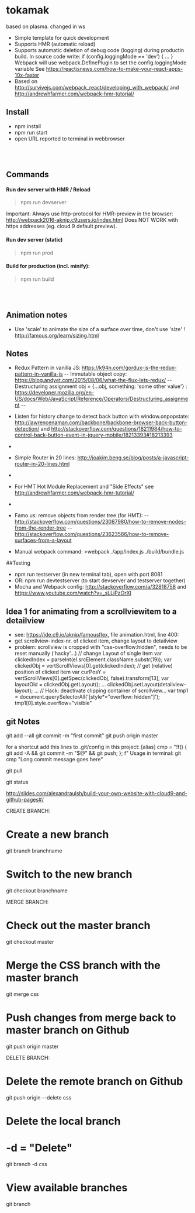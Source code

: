 # tokamak
based on plasma.
changed in ws

- Simple template for quick development
- Supports HMR (automatic reload)
- Supports automatic deletion of debug code (logging) during productin build. 
  In source code write: if (config.loggingMode == 'dev') { ... }  
  Webpack will use webpack.DefinePlugin to set the config.loggingMode variable
  See https://reactjsnews.com/how-to-make-your-react-apps-10x-faster
- Based on http://survivejs.com/webpack_react/developing_with_webpack/ and http://andrewhfarmer.com/webpack-hmr-tutorial/


## Install
- npm install
- npm run start
- open URL reported to terminal in webbrowser


<dl><br><br></dl>

## Commands

#### Run dev server with HMR / Reload
> npm run devserver

Important: Always use http-protocol for HMR-preview in the browser: http://webpack2016-aknip.c9users.io/index.html
Does NOT WORK with https addresses (eg. cloud 9 default preview). 

#### Run dev server (static)
> npm run prod

#### Build for production (incl. minify):
> npm run build

<dl><br><br></dl>

## Animation notes
- Use 'scale' to animate the size of a surface over time, don't use 'size' ! http://famous.org/learn/sizing.html


## Notes
- Redux Pattern in vanilla JS: https://k94n.com/gordux-js-the-redux-pattern-in-vanilla-js
-- Immutable object copy: https://blog.andyet.com/2015/08/06/what-the-flux-lets-redux/
-- Destructuring assignment obj = {...obj, something: 'some other value'} : https://developer.mozilla.org/en-US/docs/Web/JavaScript/Reference/Operators/Destructuring_assignment
-- 
- Listen for history change to detect back button with window.onpopstate:  http://lawrencenaman.com/backbone/backbone-browser-back-button-detection/ and http://stackoverflow.com/questions/18211984/how-to-control-back-button-event-in-jquery-mobile/18213393#18213393
-
- Simple Router in 20 lines: http://joakim.beng.se/blog/posts/a-javascript-router-in-20-lines.html
- 
- For HMT Hot Module Replacement and "Side Effects" see http://andrewhfarmer.com/webpack-hmr-tutorial/
- 
- Famo.us: remove objects from render tree (for HMT): 
-- http://stackoverflow.com/questions/23087980/how-to-remove-nodes-from-the-render-tree
-- http://stackoverflow.com/questions/23623586/how-to-remove-surfaces-from-a-layout

- Manual webpack command: >webpack ./app/index.js ./build/bundle.js

##Testing
- npm run testserver (in new terminal tab), open with port 8081
- OR: npm run devtestserver (to start devserver and testserver together)
- Mocha and Webpack config: http://stackoverflow.com/a/32818758 and https://www.youtube.com/watch?v=_sLLjPzOrXI

## Idea 1 for animating from a scrollviewitem to a detailview
- see: https://ide.c9.io/aknip/famousflex, file animation.html, line 400:
- get scrollview-index-nr. of clicked item, change layout to detailview
- problem: scrollview is cropped with "css-overflow:hidden", needs to be reset manually ('hacky'...)
// change Layout of single item
var clickedIndex = parseInt(el.srcElement.className.substr(19));
var clickedObj = vertScrollViews[0].get(clickedIndex);
// get (relative) position of clicked item
var curPosY = vertScrollViews[0].getSpec(clickedObj, false).transform[13];
var layoutOld = clickedObj.getLayout();
...
clickedObj.setLayout(detailview-layout);
...
// Hack: deactivate clipping container of scrollview...
var tmp1 = document.querySelectorAll('[style*="overflow: hidden"]');
tmp1[0].style.overflow="visible"


## git Notes
git add --all
git commit -m "first commit"
git push origin master

for a shortcut add this lines to .git/config in this project:
[alias]
    cmp = "!f() { git add -A && git commit -m \"$@\" && git push; }; f"
Usage in terminal: git cmp "Long commit message goes here"

git pull

git status

http://slides.com/alexandraulsh/build-your-own-website-with-cloud9-and-github-pages#/

CREATE BRANCH:
# Create a new branch
git branch branchname

# Switch to the new branch
git checkout branchname


MERGE BRANCH:
# Check out the master branch
git checkout master

# Merge the CSS branch with the master branch
git merge css

# Push changes from merge back to master branch on Github
git push origin master



DELETE BRANCH:
# Delete the remote branch on Github
git push origin --delete css

# Delete the local branch
# -d = "Delete"
git branch -d css

# View available branches
git branch